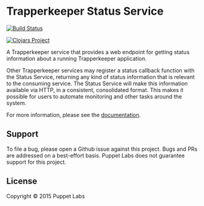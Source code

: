 # Trapperkeeper Status Service

[![Build Status](https://travis-ci.org/puppetlabs/trapperkeeper-status.svg)](https://travis-ci.org/puppetlabs/trapperkeeper-status)

[![Clojars Project](http://clojars.org/puppetlabs/trapperkeeper-status/latest-version.svg)](http://clojars.org/puppetlabs/trapperkeeper-status)

A Trapperkeeper service that provides a web endpoint for getting status
information about a running Trapperkeeper application.

Other Trapperkeeper services may register a status callback function with the
Status Service, returning any kind of status information that is relevant to
the consuming service.  The Status Service will make this information available
via HTTP, in a consistent, consolidated format.  This makes it possible for users
to automate monitoring and other tasks around the system.

For more information, please see the [documentation](./documentation).

## Support

To file a bug, please open a Github issue against this project. Bugs and PRs are
addressed on a best-effort basis. Puppet Labs does not guarantee support for
this project.

## License

Copyright © 2015 Puppet Labs
